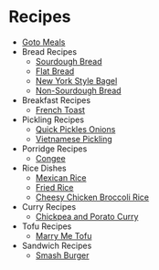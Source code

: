 # Recipes

- [Goto Meals](goto-meals.md)
- Bread Recipes
  - [Sourdough Bread](./bread-recipes/sourdough-bread.md)
  - [Flat Bread](./bread-recipes/flat-bread.md)
  - [New York Style Bagel](./bread-recipes/new-york-style-bagel.md)
  - [Non-Sourdough Bread](./bread-recipes/non-sourdough-bread.md)
- Breakfast Recipes
  - [French Toast](./breakfast-recipes/french-toast.md)
- Pickling Recipes
  - [Quick Pickles Onions](./pickling-recipes/quick-pickled-onions.md)
  - [Vietnamese Pickling](./pickling-recipes/vietnamese-pickling.md)
- Porridge Recipes
  - [Congee](./porridge-recipes/congee.md)
- Rice Dishes
  - [Mexican Rice](./rice-dishes/mexican-rice.md)
  - [Fried Rice](./rice-dishes/fried-rice.md)
  - [Cheesy Chicken Broccoli Rice](https://www.jocooks.com/recipes/one-pot-cheesy-chicken-broccoli-rice-casserole/)
- Curry Recipes
  - [Chickpea and Porato Curry](./curry-recipes/chickpea-potato-curry.md)
- Tofu Recipes
  - [Marry Me Tofu](./tofu-recipes/marry-me-tofu.md)
- Sandwich Recipes
  - [Smash Burger](./sandwich-recipes/smash-burger.md)
